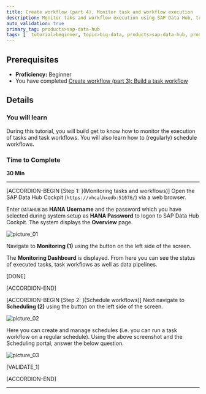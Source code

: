 ```yaml
---
title: Create workflow (part 4), Monitor task and workflow execution
description: Monitor taks and workflow execution using SAP Data Hub, trial edition.
auto_validation: true
primary_tag: products>sap-data-hub
tags: [  tutorial>beginner, topic>big-data, products>sap-data-hub, products>sap-vora ]
---
```


## Prerequisites  
 - **Proficiency:** Beginner
 - You have completed [Create workflow (part 3): Build a task workflow](https://www.sap.com/developer/tutorials/datahub-trial-workflow-part03.html)

## Details
### You will learn  
During this tutorial, you will build get to know how to monitor the execution of tasks and task workflows. You will also learn how to (regularly) schedule workflows.

### Time to Complete
**30 Min**

---

[ACCORDION-BEGIN [Step 1: ](Monitoring tasks and workflows)]
Open the SAP Data Hub Cockpit (`https://vhcalhxedb:51076/`) via a web browser.

Enter `DATAHUB` as **HANA Username** and the password which you have selected during system setup as **HANA Password** to logon to SAP Data Hub Cockpit. The system displays the **Overview** page.

![picture_01](./datahub-trial-workflow-part04_01.png)  

Navigate to **Monitoring (1)** using the button on the left side of the screen.

The **Monitoring Dashboard** is displayed. From here you can see the status of executed tasks, task workflows as well as data pipelines.

[DONE]

[ACCORDION-END]

[ACCORDION-BEGIN [Step 2: ](Schedule workflows)]
Next navigate to **Scheduling (2)** using the button on the left side of the screen.

![picture_02](./datahub-trial-workflow-part04_02.png)  

Here you can create and manage schedules (i.e. you can run a task workflow on a regular schedule). Using the above screenshot and the Scheduling portal, answer the below question.

![picture_03](./datahub-trial-workflow-part04_03.png)  



[VALIDATE_1]

[ACCORDION-END]

---
